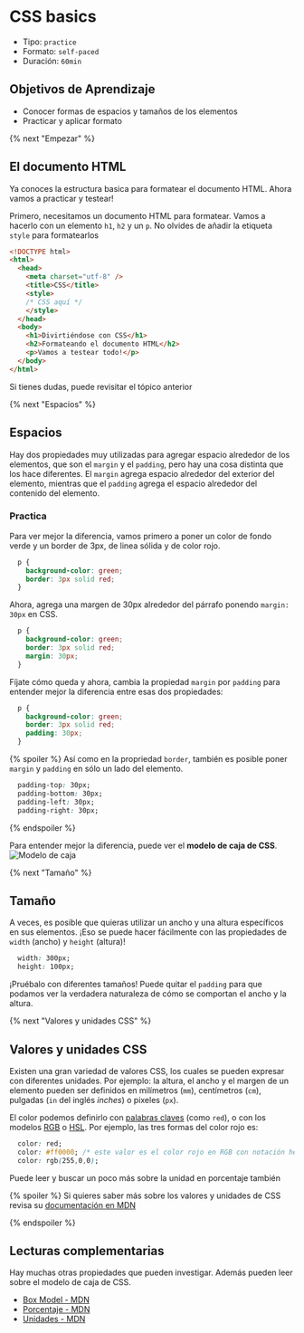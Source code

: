 # CSS basics

- Tipo: `practice`
- Formato: `self-paced`
- Duración: `60min`

## Objetivos de Aprendizaje

- Conocer formas de espacios y tamaños de los elementos
- Practicar y aplicar formato

{% next "Empezar" %}

## El documento HTML

Ya conoces la estructura basica para formatear el documento HTML.
Ahora vamos a practicar y testear!

Primero, necesitamos un documento HTML para formatear.
Vamos a hacerlo con un elemento `h1`, `h2` y un `p`.
No olvides de añadir la etiqueta `style` para formatearlos

```html
<!DOCTYPE html>
<html>
  <head>
    <meta charset="utf-8" />
    <title>CSS</title>
    <style>
    /* CSS aquí */
    </style>
  </head>
  <body>
    <h1>Divirtiéndose con CSS</h1>
    <h2>Formateando el documento HTML</h2>
    <p>Vamos a testear todo!</p>
  </body>
</html>
```

Si tienes dudas, puede revisitar el tópico anterior

{% next "Espacios" %}

## Espacios

Hay dos propiedades muy utilizadas para agregar espacio alrededor de los elementos,
que son el `margin` y el `padding`, pero hay una cosa distinta que los hace diferentes.
El `margin` agrega espacio alrededor del exterior del elemento,
mientras que el `padding` agrega el espacio alrededor del contenido del elemento.

### Practica

Para ver mejor la diferencia, vamos primero a poner un color de fondo verde y
un border de 3px, de linea sólida y de color rojo.

```css
  p {
    background-color: green;
    border: 3px solid red;
  }
```

Ahora, agrega una margen de 30px alrededor del párrafo ponendo `margin: 30px` en CSS.

```css
  p {
    background-color: green;
    border: 3px solid red;
    margin: 30px;
  }
```

Fíjate cómo queda y ahora, cambia la propiedad `margin` por `padding`
para entender mejor la diferencia entre esas dos propiedades:

```css
  p {
    background-color: green;
    border: 3px solid red;
    padding: 30px;
  }
```

{% spoiler %}
Así como en la propriedad `border`, también es posible poner `margin` y `padding`
en sólo un lado del elemento.

```css
  padding-top: 30px;
  padding-bottom: 30px;
  padding-left: 30px;
  padding-right: 30px;
```

{% endspoiler %}

Para entender mejor la diferencia, puede ver el **modelo de caja de CSS**.
![Modelo de caja](https://upload.wikimedia.org/wikipedia/commons/e/ed/Box-model.svg)

{% next "Tamaño" %}

## Tamaño

A veces, es posible que quieras utilizar un ancho y una altura específicos en sus elementos.
¡Eso se puede hacer fácilmente con las propiedades de `width` (ancho) y `height` (altura)!

```css
  width: 300px;
  height: 100px;
```

¡Pruébalo con diferentes tamaños! Puede quitar el `padding` para que podamos ver
la verdadera naturaleza de cómo se comportan el ancho y la altura.

{% next "Valores y unidades CSS" %}

## Valores y unidades CSS

Existen una gran variedad de valores CSS, los cuales se pueden expresar con diferentes unidades.
Por ejemplo: la altura, el ancho y el margen de un elemento pueden ser definidos en milímetros (`mm`),
centímetros (`cm`), pulgadas (`in` del inglés _inches_) o pixeles (`px`).

El color podemos definirlo con [palabras claves](https://developer.mozilla.org/en-US/docs/Web/CSS/color_value#color_keywords) (como `red`), o con los modelos [RGB](https://es.wikipedia.org/wiki/RGB) o [HSL](https://es.wikipedia.org/wiki/Modelo_de_color_HSL).
Por ejemplo, las tres formas del color rojo es:

```css
  color: red;
  color: #ff0000; /* este valor es el color rojo en RGB con notación hexadecimal */
  color: rgb(255,0,0);
```

Puede leer y buscar un poco más sobre la unidad en porcentaje también

{% spoiler %}
Si quieres saber más sobre los valores y unidades de CSS revisa su [documentación en MDN](https://developer.mozilla.org/es/docs/Learn/CSS/Building_blocks/Values_and_units)

{% endspoiler %}

## Lecturas complementarias

Hay muchas otras propiedades que pueden investigar.
Además pueden leer sobre el modelo de caja de CSS.

- [Box Model - MDN](https://developer.mozilla.org/es/docs/Web/CSS/CSS_Box_Model/Introduction_to_the_CSS_box_model)
- [Porcentaje - MDN](https://developer.mozilla.org/en-US/docs/Web/CSS/percentage)
- [Unidades - MDN](https://developer.mozilla.org/es/docs/Learn/CSS/Building_blocks/Values_and_units#longitudes)

